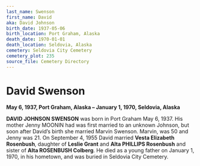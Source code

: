 ```yaml
---
last_name: Swenson
first_name: David
aka: David Johnson
birth_date: 1937-05-06
birth_location: Port Graham, Alaska
death_date: 1970-01-01
death_location: Seldovia, Alaska
cemetery: Seldovia City Cemetery
cemetery_plot: 235
source_file: Cemetery Directory
---
```

# David Swenson

**May 6, 1937, Port Graham, Alaska – January 1, 1970, Seldovia, Alaska**

**DAVID JOHNSON SWENSON** was born in Port Graham May 6, 1937. His mother Jenny
MOONIN had was first married to an unknown Johnson, but soon after
David’s birth she married Marvin Swenson. Marvin, was 50 and Jenny was
21. On September 4, 1955 David married **Vesta Elizabeth Rosenbush**,
daughter of **Leslie Grant** and **Alta PHILLIPS Rosenbush** and sister
of **Alta ROSENBUSH Colberg**. He died as a young father on January 1,
1970, in his hometown, and was buried in Seldovia City Cemetery.

